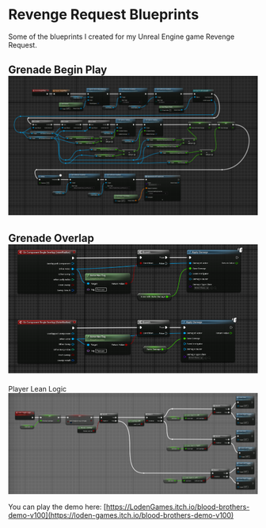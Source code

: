 # Revenge Request Blueprints
Some of the blueprints I created for my Unreal Engine game Revenge Request.

Grenade Begin Play
![Grenade Begin Play](https://github.com/LodenGames/Blood-Brothers-Blueprints/blob/main/bp_grenade_begin.png?raw=true)
----------------------------------------------------------------------------------------------------------------------
Grenade Overlap
![Grenade Overlap](https://github.com/LodenGames/Blood-Brothers-Blueprints/blob/main/bp_grenade_overlap.png?raw=true)
----------------------------------------------------------------------------------------------------------------------
Player Lean Logic
![BP Player Lean Logic](https://github.com/LodenGames/Blood-Brothers-Blueprints/blob/main/bp_lean_logic.png?raw=true)

You can play the demo here: [https://LodenGames.itch.io/blood-brothers-demo-v100](https://loden-games.itch.io/blood-brothers-demo-v100)
